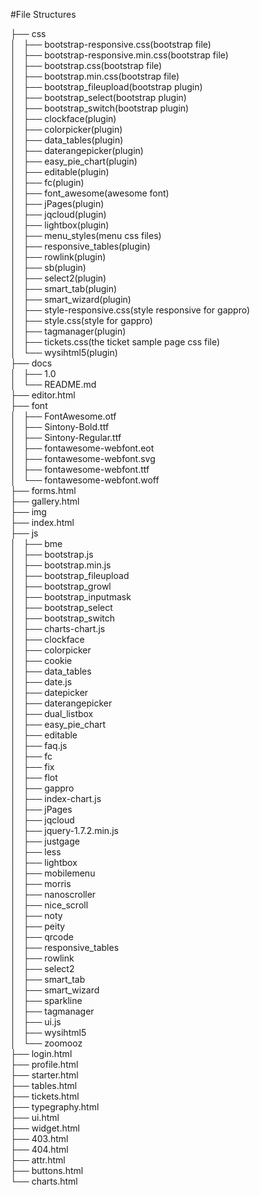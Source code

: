 #File Structures
  
├── css  
│   ├── bootstrap-responsive.css(bootstrap file)   
│   ├── bootstrap-responsive.min.css(bootstrap file)  
│   ├── bootstrap.css(bootstrap file)  
│   ├── bootstrap.min.css(bootstrap file)  
│   ├── bootstrap_fileupload(bootstrap plugin)  
│   ├── bootstrap_select(bootstrap plugin)  
│   ├── bootstrap_switch(bootstrap plugin)    
│   ├── clockface(plugin)  
│   ├── colorpicker(plugin)  
│   ├── data_tables(plugin)  
│   ├── daterangepicker(plugin)  
│   ├── easy_pie_chart(plugin)  
│   ├── editable(plugin)  
│   ├── fc(plugin)  
│   ├── font_awesome(awesome font)  
│   ├── jPages(plugin)  
│   ├── jqcloud(plugin)  
│   ├── lightbox(plugin)  
│   ├── menu_styles(menu css files)  
│   ├── responsive_tables(plugin)  
│   ├── rowlink(plugin)  
│   ├── sb(plugin)  
│   ├── select2(plugin)  
│   ├── smart_tab(plugin)  
│   ├── smart_wizard(plugin)  
│   ├── style-responsive.css(style responsive for gappro)  
│   ├── style.css(style for gappro)  
│   ├── tagmanager(plugin)  
│   ├── tickets.css(the ticket sample page css file)  
│   └── wysihtml5(plugin)  
├── docs  
│   ├── 1.0  
│   └── README.md  
├── editor.html  
├── font  
│   ├── FontAwesome.otf  
│   ├── Sintony-Bold.ttf  
│   ├── Sintony-Regular.ttf  
│   ├── fontawesome-webfont.eot  
│   ├── fontawesome-webfont.svg  
│   ├── fontawesome-webfont.ttf  
│   └── fontawesome-webfont.woff  
├── forms.html  
├── gallery.html  
├── img   
├── index.html  
├── js  
│   ├── bme  
│   ├── bootstrap.js  
│   ├── bootstrap.min.js  
│   ├── bootstrap_fileupload  
│   ├── bootstrap_growl  
│   ├── bootstrap_inputmask  
│   ├── bootstrap_select  
│   ├── bootstrap_switch  
│   ├── charts-chart.js  
│   ├── clockface  
│   ├── colorpicker  
│   ├── cookie  
│   ├── data_tables  
│   ├── date.js  
│   ├── datepicker  
│   ├── daterangepicker  
│   ├── dual_listbox  
│   ├── easy_pie_chart  
│   ├── editable  
│   ├── faq.js  
│   ├── fc  
│   ├── fix  
│   ├── flot  
│   ├── gappro  
│   ├── index-chart.js  
│   ├── jPages  
│   ├── jqcloud  
│   ├── jquery-1.7.2.min.js  
│   ├── justgage  
│   ├── less  
│   ├── lightbox  
│   ├── mobilemenu  
│   ├── morris  
│   ├── nanoscroller  
│   ├── nice_scroll  
│   ├── noty  
│   ├── peity  
│   ├── qrcode  
│   ├── responsive_tables  
│   ├── rowlink  
│   ├── select2  
│   ├── smart_tab  
│   ├── smart_wizard  
│   ├── sparkline  
│   ├── tagmanager  
│   ├── ui.js  
│   ├── wysihtml5  
│   └── zoomooz  
├── login.html  
├── profile.html  
├── starter.html  
├── tables.html  
├── tickets.html  
├── typegraphy.html  
├── ui.html  
├── widget.html  
├── 403.html  
├── 404.html  
├── attr.html  
├── buttons.html  
└── charts.html